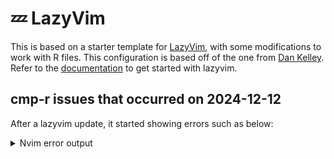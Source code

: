 # 💤 LazyVim

This is based on a starter template for [LazyVim](https://github.com/LazyVim/LazyVim), with some modifications to work with R files. This configuration is based off of the one from [Dan Kelley](https://github.com/dankelley/nvim.git). Refer to the [documentation](https://lazyvim.github.io/installation) to get started with lazyvim.

## cmp-r issues that occurred on 2024-12-12

After a lazyvim update, it started showing errors such as below:
<details>
  <summary>Nvim error output</summary>
```
Failed to source `/home/richardsc/.local/share/nvim/lazy/cmp-r/after/plugin/cmp_r.lua`

vim/_editor.lua:0: /home/richardsc/.config/nvim/init.lua..nvim_exec2() called at /home/richardsc/.config/nvim/init.
lua:0../home/richardsc/.local/share/nvim/lazy/cmp-r/after/plugin/cmp_r.lua: Vim(source):E5113: Error while calling
lua chunk: ...rdsc/.local/share/nvim/lazy/cmp-r/after/plugin/cmp_r.lua:1: module 'cmp' not found:
^Ino field package.preload['cmp']
^Icache_loader: module 'cmp' not found
^Icache_loader_lib: module 'cmp' not found
^Ino file './cmp.lua'
^Ino file '/usr/share/luajit-2.1.0-beta3/cmp.lua'
^Ino file '/usr/local/share/lua/5.1/cmp.lua'
^Ino file '/usr/local/share/lua/5.1/cmp/init.lua'
^Ino file '/usr/share/lua/5.1/cmp.lua'
^Ino file '/usr/share/lua/5.1/cmp/init.lua'
^Ino file './cmp.so'
^Ino file '/usr/local/lib/lua/5.1/cmp.so'
^Ino file '/usr/lib/x86_64-linux-gnu/lua/5.1/cmp.so'
^Ino file '/usr/local/lib/lua/5.1/loadall.so'
stack traceback:
^I[C]: in function 'require'
^I...rdsc/.local/share/nvim/lazy/cmp-r/after/plugin/cmp_r.lua:1: in main chunk
^I[C]: in function 'nvim_exec2'
^Ivim/_editor.lua: in function 'cmd'
^I...local/share/nvim/lazy/lazy.nvim/lua/lazy/core/loader.lua:510: in function <...local/share/nvim/lazy/lazy.nvim/
lua/lazy/core/loader.lua:509>
^I[C]: in function 'xpcall'
^I.../.local/share/nvim/lazy/lazy.nvim/lua/lazy/core/util.lua:135: in function 'try'
^I...local/share/nvim/lazy/lazy.nvim/lua/lazy/core/loader.lua:509: in function 'source'
^I...local/share/nvim/lazy/lazy.nvim/lua/lazy/core/loader.lua:457: in function 'source_runtime'
^I...local/share/nvim/lazy/lazy.nvim/lua/lazy/core/loader.lua:150: in function 'startup'
^I...ardsc/.local/share/nvim/lazy/lazy.nvim/lua/lazy/init.lua:112: in function 'setup'
^I/home/richardsc/.config/nvim/lua/config/lazy.lua:17: in main chunk
^I[C]: in function 'require'
^I/home/richardsc/.config/nvim/init.lua:2: in main chunk

# stacktrace:
  - vim/_editor.lua:0 _in_ **cmd**
  - lua/config/lazy.lua:17
  - init.lua:2
```
</details>

While I'm not 100% sure why this happened, it seems to be a defaults change in LazyVim so that the nvim-cmp plugin is no longer enabled by default. To fix, open nvim, hit "x" to get the Extras menu, navigate to find `coding.nvim-cmp`, and hit "x" to enable it.

On the other hand, the completion engine that seems to be provided as default now ([Blink])[https://www.lazyvim.org/extras/coding/blink] actually seems pretty good! Maybe I should try it for awhile.

## fzf instead of telescope as default in LazyVim 14.0

See:

https://github.com/LazyVim/LazyVim/releases/tag/v14.0.0

where fzf is now the default "picker" in LazyVim, instead of telescope. In order to get a new enough version on Ubuntu 22.04 I had to install homebrew and install it that way.

## 2024-12-17: Some stuff I've been learning:

* open a terminal in the root directory with <leader>ft and in the current directory with <leader>fT.
* open a file browser split with neo-tree in root using <leader>e and in cwd with <leader>E
* open a buffer explorer with <leader>be
* switch between splits using: Ctrl-j/k/h/l
* cancel a split with Ctrl-w q.

